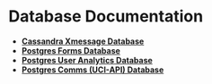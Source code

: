 # Database Documentation

* ****[**Cassandra Xmessage Database**](database-cassandra.md)****
* ****[**Postgres Forms Database**](database-formsdb.md)****
* ****[**Postgres User Analytics Database**](database-user-analytics.md)****
* ****[**Postgres Comms (UCI-API) Database**](database-comms.md)****
